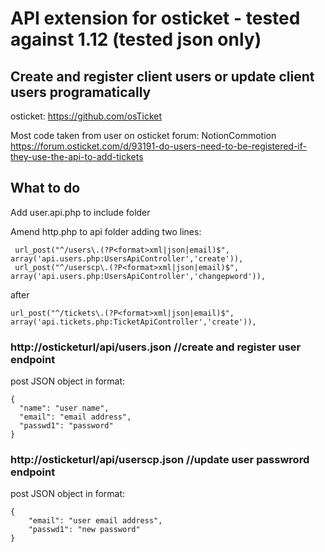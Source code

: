 # API extension for osticket - tested against 1.12 (tested json only)
## Create and register client users or update client users programatically

osticket: https://github.com/osTicket

Most code taken from user on osticket forum: NotionCommotion
https://forum.osticket.com/d/93191-do-users-need-to-be-registered-if-they-use-the-api-to-add-tickets

## What to do
Add user.api.php to include folder

Amend http.php to api folder adding two lines:
```
 url_post("^/users\.(?P<format>xml|json|email)$", array('api.users.php:UsersApiController','create')),
 url_post("^/userscp\.(?P<format>xml|json|email)$", array('api.users.php:UsersApiController','changepword')),
```
after
```
url_post("^/tickets\.(?P<format>xml|json|email)$", array('api.tickets.php:TicketApiController','create')),
```

### http://osticketurl/api/users.json //create and register user endpoint
post JSON object in format:
```
{
  "name": "user name",
  "email": "email address",
  "passwd1": "password"
}
```

### http://osticketurl/api/userscp.json //update user passwrord endpoint
post JSON object in format:
```
{
	"email": "user email address",
	"passwd1": "new password"
}
```
